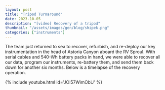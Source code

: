 ```yaml
---
layout: post
title: "Tripod Turnaround"
date: 2023-10-05
description: "[video] Recovery of a tripod"
thumbnail: "/assets/images/gen/blog/shipek.png"
categories: ["instruments"]
---
```


The team just returned to sea to recover, refurbish, and re-deploy our key instrumentation in the head of Astoria Canyon aboard the RV Sproul. With serial cables and 540-Wh battery packs in hand, we were able to recover all our data, program our instruments, re-battery them, and send them back down for another six months. Below is a timelapse of the recovery operation.

{% include youtube.html id='JOI57WimObU' %}